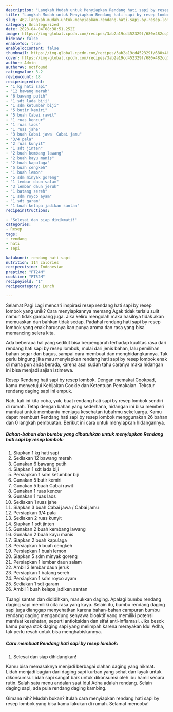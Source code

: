 ```yaml
---
description: "Langkah Mudah untuk Menyiapkan Rendang hati sapi by resep lombok yang Lezat, Mantap"
title: "Langkah Mudah untuk Menyiapkan Rendang hati sapi by resep lombok yang Lezat, Mantap"
slug: 462-langkah-mudah-untuk-menyiapkan-rendang-hati-sapi-by-resep-lombok-yang-lezat-mantap
category: Uncategorized
date: 2023-04-04T08:38:51.252Z
image: https://img-global.cpcdn.com/recipes/3ab2a19cd452329f/680x482cq70/rendang-hati-sapi-by-resep-lombok-foto-resep-utama.jpg
hideToc: false
enableToc: true
enableTocContent: false
thumbnail: https://img-global.cpcdn.com/recipes/3ab2a19cd452329f/680x482cq70/rendang-hati-sapi-by-resep-lombok-foto-resep-utama.jpg
cover: https://img-global.cpcdn.com/recipes/3ab2a19cd452329f/680x482cq70/rendang-hati-sapi-by-resep-lombok-foto-resep-utama.jpg
author: Admin
authorAv: notfound
ratingvalue: 3.2
reviewcount: 18
recipeingredient:
- "1 kg hati sapi"
- "12 bawang merah"
- "6 bawang putih"
- "1 sdt lada biji"
- "1 sdm ketumbar biji"
- "5 butir kemiri"
- "5 buah Cabai rawit"
- "1 ruas kencur"
- "1 ruas laos"
- "1 ruas jahe"
- "3 buah Cabai jawa  Cabai jamu"
- "3/4 pala"
- "2 ruas kunyit"
- "1 sdt jinten"
- "2 buah kembang lawang"
- "2 buah kayu manis"
- "2 buah kapulaga"
- "5 buah cengkeh"
- "1 buah lemon"
- "5 sdm minyak goreng"
- "1 lembar daun salam"
- "3 lembar daun jeruk"
- "1 batang sereh"
- "1 sdm royco ayam"
- "1 sdt garam"
- "1 buah kelapa jadikan santan"
recipeinstructions:

- "Selesai dan siap dinikmati!"
categories:
- Resep
tags:
- rendang
- hati
- sapi

katakunci: rendang hati sapi 
nutrition: 114 calories
recipecuisine: Indonesian
preptime: "PT24M"
cooktime: "PT52M"
recipeyield: "1"
recipecategory: Lunch

---
```



Selamat Pagi Lagi mencari inspirasi resep rendang hati sapi by resep lombok yang unik? Cara menyiapkannya memang Agak tidak terlalu sulit namun tidak gampang juga. Jika keliru mengolah maka hasilnya tidak akan memuaskan dan bahkan tidak sedap. Padahal rendang hati sapi by resep lombok yang enak harusnya kan punya aroma dan rasa yang bisa memancing selera kita.


Ada beberapa hal yang sedikit bisa berpengaruh terhadap kualitas rasa dari rendang hati sapi by resep lombok, mulai dari jenis bahan, lalu pemilihan bahan segar dan bagus, sampai cara membuat dan menghidangkannya. Tak perlu bingung jika mau menyiapkan rendang hati sapi by resep lombok enak di mana pun anda berada, karena asal sudah tahu caranya maka hidangan ini bisa menjadi sajian istimewa.

Resep Rendang hati sapi by resep lombok. Dengan memakai Cookpad, kamu menyetujui Kebijakan Cookie dan Ketentuan Pemakaian. Tekstur rendang daging sapi ini empuk.


Nah, kali ini kita coba, yuk, buat rendang hati sapi by resep lombok sendiri di rumah. Tetap dengan bahan yang sederhana, hidangan ini bisa memberi manfaat untuk membantu menjaga kesehatan tubuhmu sekeluarga. Kamu dapat membuat Rendang hati sapi by resep lombok menggunakan 26 bahan dan 0 langkah pembuatan. Berikut ini cara untuk menyiapkan hidangannya.

<!--inarticleads1-->

##### Bahan-bahan dan bumbu yang dibutuhkan untuk menyiapkan Rendang hati sapi by resep lombok:

1. Siapkan 1 kg hati sapi
1. Sediakan 12 bawang merah
1. Gunakan 6 bawang putih
1. Siapkan 1 sdt lada biji
1. Persiapkan 1 sdm ketumbar biji
1. Gunakan 5 butir kemiri
1. Gunakan 5 buah Cabai rawit
1. Gunakan 1 ruas kencur
1. Gunakan 1 ruas laos
1. Sediakan 1 ruas jahe
1. Siapkan 3 buah Cabai jawa / Cabai jamu
1. Persiapkan 3/4 pala
1. Sediakan 2 ruas kunyit
1. Siapkan 1 sdt jinten
1. Gunakan 2 buah kembang lawang
1. Gunakan 2 buah kayu manis
1. Siapkan 2 buah kapulaga
1. Persiapkan 5 buah cengkeh
1. Persiapkan 1 buah lemon
1. Siapkan 5 sdm minyak goreng
1. Persiapkan 1 lembar daun salam
1. Ambil 3 lembar daun jeruk
1. Persiapkan 1 batang sereh
1. Persiapkan 1 sdm royco ayam
1. Sediakan 1 sdt garam
1. Ambil 1 buah kelapa jadikan santan


Tuangi santan dan dididihkan, masukkan daging. Apalagi bumbu rendang daging sapi memiliki cita rasa yang kaya. Selain itu, bumbu rendang daging sapi juga dianggap menyehatkan karena bahan-bahan campuran bumbu rendang daging mengandung senyawa bioaktif yang memiliki potensi manfaat kesehatan, seperti antioksidan dan sifat anti-inflamasi. Jika besok kamu punya stok daging sapi yang melimpah karena merayakan Idul Adha, tak perlu resah untuk bisa menghabiskannya. 

<!--inarticleads2-->

##### Cara membuat Rendang hati sapi by resep lombok:


1. Selesai dan siap dihidangkan!

Kamu bisa memasaknya menjadi berbagai olahan daging yang nikmat. Lidah menjadi bagian dari daging sapi kurban yang sehat dan layak untuk dikonsumsi. Lidah sapi sangat baik untuk dikonsumsi oleh ibu hamil secara rutin. Salah satu menu andalan saat Idul Adha adalah rendang. Selain daging sapi, ada pula rendang daging kambing. 

Gimana nih? Mudah bukan? Itulah cara menyiapkan rendang hati sapi by resep lombok yang bisa kamu lakukan di rumah. Selamat mencoba!
